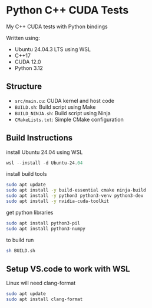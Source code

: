 # Python C++ CUDA Tests

My C++ CUDA tests with Python bindings

Written using:

- Ubuntu 24.04.3 LTS using WSL
- C++17
- CUDA 12.0
- Python 3.12

## Structure

- `src/main.cu`: CUDA kernel and host code
- `BUILD.sh`: Build script using Make
- `BUILD_NINJA.sh`: Build script using Ninja
- `CMakeLists.txt`: Simple CMake configuration

## Build Instructions

install Ubuntu 24.04 using WSL

```powershell
wsl --install -d Ubuntu-24.04 
```

install build tools

```bash
sudo apt update
sudo apt install -y build-essential cmake ninja-build
sudo apt install -y python3 python3-venv python3-dev
sudo apt install -y nvidia-cuda-toolkit
```

get python libraries

```bash
sudo apt install python3-pil
sudo apt install python3-numpy
```

to build run

```bash
sh BUILD.sh
```

## Setup VS.code to work with WSL

Linux will need clang-format
```bash
sudo apt update
sudo apt install clang-format
```

